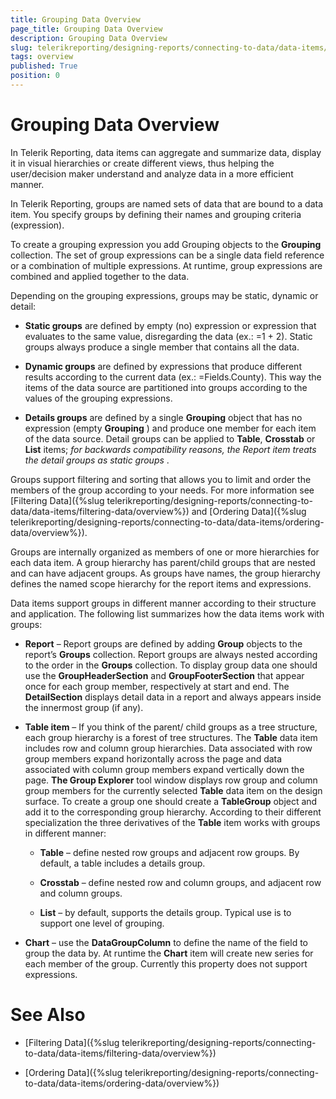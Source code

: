 ```yaml
---
title: Grouping Data Overview
page_title: Grouping Data Overview
description: Grouping Data Overview
slug: telerikreporting/designing-reports/connecting-to-data/data-items/grouping-data/overview
tags: overview
published: True
position: 0
---
```


# Grouping Data Overview

In Telerik Reporting, data items can aggregate and summarize data, display it in visual hierarchies or create different views, thus helping the user/decision maker understand and analyze data in a more efficient manner.       

In Telerik Reporting, groups are named sets of data that are bound to a data item. You specify groups by defining their names and grouping criteria (expression).         

To create a grouping expression you add Grouping objects to the __Grouping__ collection. The set of group expressions can be a single data field reference or a combination of multiple expressions. At runtime, group expressions are combined and applied together to the data.         

Depending on the grouping expressions, groups may be static, dynamic or detail:         

* __Static groups__ are defined by empty (no) expression or expression that evaluates to the same value, disregarding the data (ex.: =1 + 2). Static groups always produce a single member that contains all the data.             

* __Dynamic groups__ are defined by expressions that produce different results according to the current data (ex.: =Fields.County). This way the items of the data source are partitioned into groups according to the values of the grouping expressions.             

* __Details groups__ are defined by a single __Grouping__ object that has no expression (empty __Grouping__ ) and produce one member for each item of the data source. Detail groups can be applied to __Table__, __Crosstab__ or __List__ items; *for backwards compatibility reasons, the Report item treats the detail groups as static groups* .             

Groups support filtering and sorting that allows you to limit and order the members of the group according to your needs. For more information see [Filtering Data]({%slug telerikreporting/designing-reports/connecting-to-data/data-items/filtering-data/overview%}) and [Ordering Data]({%slug telerikreporting/designing-reports/connecting-to-data/data-items/ordering-data/overview%}).         

Groups are internally organized as members of one or more hierarchies for each data item. A group hierarchy has parent/child groups that are nested and can have adjacent groups. As groups have names, the group hierarchy defines the named scope hierarchy for the report items and expressions.         

Data items support groups in different manner according to their structure and application. The following list summarizes how the data items work with groups:         

* __Report__  – Report groups are defined by adding __Group__  objects to the report’s __Groups__  collection. Report groups are always nested according to the order in the __Groups__  collection. To display group data one should use the __GroupHeaderSection__ and __GroupFooterSection__ that appear once for each group member, respectively at start and end. The __DetailSection__  displays detail data in a report and always appears inside the innermost group (if any).             

* __Table item__ – If you think of the parent/ child groups as a tree structure, each group hierarchy is a forest of tree structures. The __Table__ data item includes row and column group hierarchies. Data associated with row group members expand horizontally across the page and data associated with column group members expand vertically down the page. __The Group Explorer__  tool window displays row group and column group members for the currently selected __Table__  data item on the design surface. To create a group one should create a __TableGroup__  object and add it to the corresponding group hierarchy. According to their different specialization the three derivatives of the __Table__  item works with groups in different manner:               

   * __Table__ – define nested row groups and adjacent row groups. By default, a table includes a details group.                   

   * __Crosstab__ – define nested row and column groups, and adjacent row and column groups.                   

   * __List__ – by default, supports the details group. Typical use is to support one level of grouping.                   

* __Chart__ – use the __DataGroupColumn__ to define the name of the field to group the data by. At runtime the __Chart__ item will create new series for each member of the group. Currently this property does not support expressions.
            

# See Also

 * [Filtering Data]({%slug telerikreporting/designing-reports/connecting-to-data/data-items/filtering-data/overview%})

 * [Ordering Data]({%slug telerikreporting/designing-reports/connecting-to-data/data-items/ordering-data/overview%})

